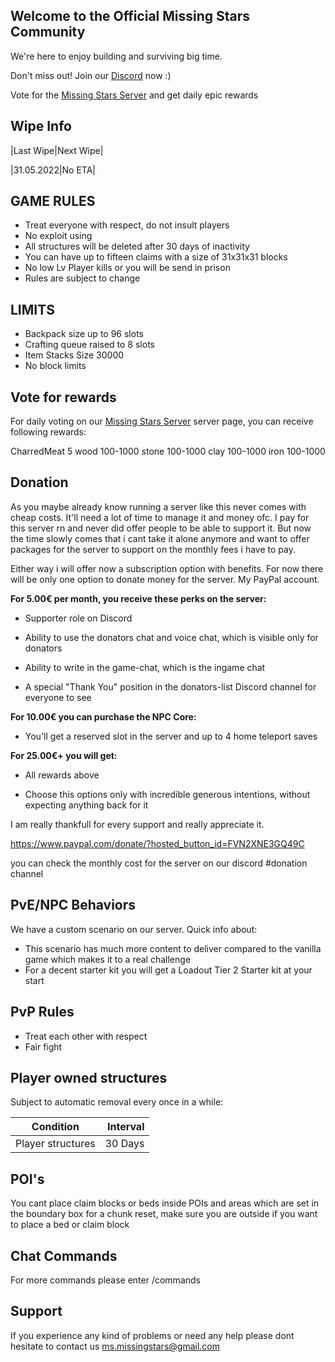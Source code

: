 ## Welcome to the Official Missing Stars Community

We're here to enjoy building and surviving big time.

Don't miss out! Join our [Discord](https://discord.gg/missingstars) now :)

Vote for the [Missing Stars Server](https://7daystodie-servers.com/server/107370/) and get daily epic rewards

## Wipe Info

|Last Wipe|Next Wipe|

|31.05.2022|No ETA|

## GAME RULES

* Treat everyone with respect, do not insult players
* No exploit using
* All structures will be deleted after 30 days of inactivity
* You can have up to fifteen claims with a size of 31x31x31 blocks
* No low Lv Player kills or you will be send in prison
* Rules are subject to change

## LIMITS

* Backpack size up to 96 slots
* Crafting queue raised to 8 slots
* Item Stacks Size 30000
* No block limits

## Vote for rewards

For daily voting on our [Missing Stars Server](https://7daystodie-servers.com/server/107370/vote/) server page, you can receive following rewards:

CharredMeat 5
wood 100-1000
stone 100-1000
clay 100-1000
iron 100-1000

## Donation

As you maybe already know running a server like this never comes with cheap costs. It'll need a lot of time to manage it and money ofc. I pay for this server rn and never did offer people to be able to support it. But now the time slowly comes that i cant take it alone anymore and want to offer packages for the server to support on the monthly fees i have to pay.

Either way i will offer now a subscription option with benefits. For now there will be only one option to donate money for the server. My PayPal account. 

**For 5.00€ per month, you receive these perks on the server:**

* Supporter role on Discord

* Ability to use the donators chat and voice chat, which is visible only for donators

* Ability to write in the game-chat, which is the ingame chat

* A special "Thank You" position in the donators-list Discord channel for everyone to see

**For 10.00€ you can purchase the NPC Core:**

* You'll get a reserved slot in the server and up to 4 home teleport saves

**For 25.00€+ you will get:**

* All rewards above

* Choose this options only with incredible generous intentions, without expecting anything back for it

I am really thankfull for every support and really appreciate it.

https://www.paypal.com/donate/?hosted_button_id=FVN2XNE3GQ49C

you can check the monthly cost for the server on our discord #donation channel 

## PvE/NPC Behaviors

We have a custom scenario on our server.
Quick info about:

* This scenario has much more content to deliver compared to the vanilla game which makes it to a real challenge
* For a decent starter kit you will get a Loadout Tier 2 Starter kit at your start

## PvP Rules

- Treat each other with respect
- Fair fight

## Player owned structures

Subject to automatic removal every once in a while:

|Condition|Interval|
|---|---:|
|Player structures|30 Days|

## POI's

You cant place claim blocks or beds inside POIs and areas which are set in the boundary box for a chunk reset, make sure you are outside if you want to place a bed or claim block

## Chat Commands

For more commands please enter /commands

## Support

If you experience any kind of problems or need any help please dont hesitate to contact us ms.missingstars@gmail.com
